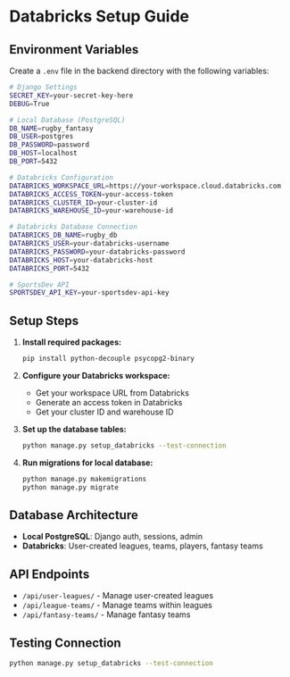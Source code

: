# Databricks Setup Guide

## Environment Variables

Create a `.env` file in the backend directory with the following variables:

```bash
# Django Settings
SECRET_KEY=your-secret-key-here
DEBUG=True

# Local Database (PostgreSQL)
DB_NAME=rugby_fantasy
DB_USER=postgres
DB_PASSWORD=password
DB_HOST=localhost
DB_PORT=5432

# Databricks Configuration
DATABRICKS_WORKSPACE_URL=https://your-workspace.cloud.databricks.com
DATABRICKS_ACCESS_TOKEN=your-access-token
DATABRICKS_CLUSTER_ID=your-cluster-id
DATABRICKS_WAREHOUSE_ID=your-warehouse-id

# Databricks Database Connection
DATABRICKS_DB_NAME=rugby_db
DATABRICKS_USER=your-databricks-username
DATABRICKS_PASSWORD=your-databricks-password
DATABRICKS_HOST=your-databricks-host
DATABRICKS_PORT=5432

# SportsDev API
SPORTSDEV_API_KEY=your-sportsdev-api-key
```

## Setup Steps

1. **Install required packages:**
   ```bash
   pip install python-decouple psycopg2-binary
   ```

2. **Configure your Databricks workspace:**
   - Get your workspace URL from Databricks
   - Generate an access token in Databricks
   - Get your cluster ID and warehouse ID

3. **Set up the database tables:**
   ```bash
   python manage.py setup_databricks --test-connection
   ```

4. **Run migrations for local database:**
   ```bash
   python manage.py makemigrations
   python manage.py migrate
   ```

## Database Architecture

- **Local PostgreSQL**: Django auth, sessions, admin
- **Databricks**: User-created leagues, teams, players, fantasy teams

## API Endpoints

- `/api/user-leagues/` - Manage user-created leagues
- `/api/league-teams/` - Manage teams within leagues
- `/api/fantasy-teams/` - Manage fantasy teams

## Testing Connection

```bash
python manage.py setup_databricks --test-connection
```
